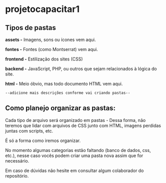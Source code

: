# projetocapacitar1

## Tipos de pastas

**assets -** Imagens, sons ou ícones vem aqui.

**fontes -** Fontes (como Montserrat) vem aqui.

**frontend -** Estilização dos sites (CSS)

**backend -** JavaScript, PHP, ou outros que sejam relacionados à lógica do site.

**html -** Meio óbvio, mas todo documento HTML vem aqui.

`--adicione mais descrições conforme vai criando pastas--`

## Como planejo organizar as pastas:

Cada tipo de arquivo será organizado em pastas - Dessa forma, não teremos que lidar com arquivos de CSS junto com HTML, imagens perdidas juntas com scripts, etc.

É só a forma como iremos organizar.


No momento algumas categorias estão faltando (banco de dados, css, etc.), nesse caso vocês podem criar uma pasta nova assim que for necessário.


Em caso de dúvidas não hesite em consultar algum colaborador do repositório.
